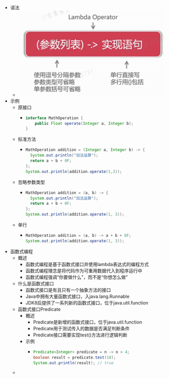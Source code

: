 - 语法
	- ![截屏2022-11-17 20.42.26.png](../assets/截屏2022-11-17_20.42.26_1668688955468_0.png)
- 示例
	- 原接口
		- ```java
		  interface MathOperation {
		      public Float operate(Integer a, Integer b);
		  }
		  ```
	- 标准方法
		- ```java
		  MathOperation addition = (Integer a, Integer b) -> {
		    System.out.println("加法运算");
		    return a + b + 0F;
		  };
		  System.out.println(addition.operate(1,3));
		  ```
	- 忽略参数类型
		- ```java
		  MathOperation addition = (a, b) -> {
		    System.out.println("加法运算");
		    return a + b + 0F;
		  };
		  System.out.println(addition.operate(1, 3));
		  ```
	- 单行
		- ```java
		  MathOperation addition = (a, b) -> a + b + 0F;
		  System.out.println(addition.operate(1, 3));
		  ```
- 函数式编程
	- 概述
		- 函数式编程是基于函数式接口并使用lambda表达式的编程方式
		- 函数式编程理念是将代码作为可重用数据代入到程序运行中
		- 函数式编程强调“你要做什么”，而不是“你想怎么做”
	- 什么是函数式接口
		- 函数式接口是有且只有一个抽象方法的接口
		- Java中拥有大量函数式接口，入java.lang.Runnable
		- JDK8后提供了一系列新的函数式接口，位于java.util.function
	- 函数式接口Predicate
		- 概述
			- Predicate是新增的函数式接口，位于java.util.function
			- Predicate用于测试传入的数据是否满足判断条件
			- Predicate接口需要实现test()方法进行逻辑判断
		- 示例
			- ```java
			  Predicate<Integer> predicate = n -> n > 4;
			  boolean result = predicate.test(10);
			  System.out.println(result); // true
			  ```
	-